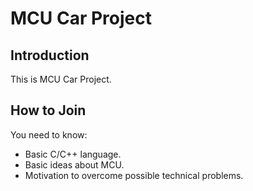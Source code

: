 MCU Car Project
====

Introduction
----

This is MCU Car Project.

How to Join
----

You need to know:
* Basic C/C++ language.
* Basic ideas about MCU.
* Motivation to overcome possible technical problems.